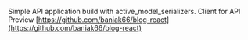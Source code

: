 Simple API application build with active_model_serializers.
Client for API Preview [https://github.com/baniak66/blog-react](https://github.com/baniak66/blog-react)

